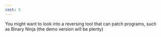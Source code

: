 ```yaml
---
cost: 5
---
```


You might want to look into a reversing tool that can patch programs, such as Binary Ninja (the demo version will be plenty)

